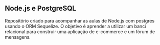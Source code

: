 ## Node.js e PostgreSQL

Repositório criado para acompanhar as aulas de Node.js com postgres usando o ORM Sequelize. O objetivo é aprender a utilizar um banci
relacional para construir uma aplicação de e-commerce e um fórum de mensagens.

